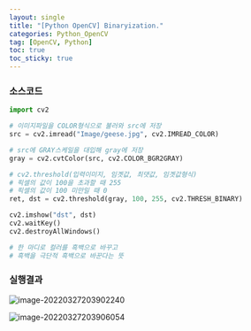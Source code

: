 ```yaml
---
layout: single
title: "[Python OpenCV] Binaryization."
categories: Python_OpenCV
tag: [OpenCV, Python]
toc: true
toc_sticky: true
---
```

### 소스코드  
```python
import cv2

# 이미지파일을 COLOR형식으로 불러와 src에 저장
src = cv2.imread("Image/geese.jpg", cv2.IMREAD_COLOR)

# src에 GRAY스케일을 대입해 gray에 저장
gray = cv2.cvtColor(src, cv2.COLOR_BGR2GRAY)

# cv2.threshold(입력이미지, 임곗값, 최댓값, 임곗값형식)
# 픽셀의 값이 100을 초과할 때 255
# 픽셀의 값이 100 미만일 때 0
ret, dst = cv2.threshold(gray, 100, 255, cv2.THRESH_BINARY)

cv2.imshow("dst", dst)
cv2.waitKey()
cv2.destroyAllWindows()

# 한 마디로 컬러를 흑백으로 바꾸고
# 흑백을 극단적 흑백으로 바꾼다는 뜻
```
### 실행결과

![image-20220327203902240](../../images/2022-03-27-12-Binaryization/image-20220327203902240.png)

![image-20220327203906054](../../images/2022-03-27-12-Binaryization/image-20220327203906054.png)
